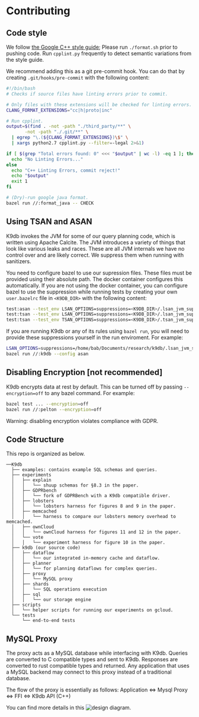 # Contributing

## Code style

We follow [the Google C++ style guide](https://google.github.io/styleguide/cppguide.html);
Please run `./format.sh` prior to pushing code. Run `cpplint.py` frequently to detect
semantic variations from the style guide.

We recommend adding this as a git pre-commit hook. You can do that by creating
`.git/hooks/pre-commit` with the following content:

```bash
#!/bin/bash
# Checks if source files have linting errors prior to commit.

# Only files with these extensions will be checked for linting errors.
CLANG_FORMAT_EXTENSIONS="cc|h|proto|inc"

# Run cpplint.
output=$(find . -not -path "./third_party/**" \
       -not -path "./.git/**" \
  | egrep "\.(${CLANG_FORMAT_EXTENSIONS})\$" \
  | xargs python2.7 cpplint.py --filter=-legal 2>&1)

if [ $(grep "Total errors found: 0" <<< "$output" | wc -l) -eq 1 ]; then
  echo "No Linting Errors..."
else
  echo "C++ Linting Errors, commit reject!"
  echo "$output"
  exit 1
fi

# (Dry)-run google java format.
bazel run //:format_java -- CHECK
```

## Using TSAN and ASAN

K9db invokes the JVM for some of our query planning code, which is written using
Apache Calcite. The JVM introduces a variety of things that look like various
leaks and races. These are all JVM internals we have no control over and are
likely correct. We suppress them when running with sanitizers.

You need to configure bazel to use our supression files. These files must be
provided using their absolute path. The docker container configures this
automatically. If you are not using the docker container, you can configure
bazel to use the suppression while running tests by creating your
own `user.bazelrc` file in `<K9DB_DIR>` with the following content:
```bash
test:asan --test_env LSAN_OPTIONS=suppressions=<K9DB_DIR>/.lsan_jvm_suppress.txt
test:tsan --test_env LSAN_OPTIONS=suppressions=<K9DB_DIR>/.lsan_jvm_suppress.txt
test:tsan --test_env TSAN_OPTIONS=suppressions=<K9DB_DIR>/.tsan_jvm_suppress.txt
```

If you are running K9db or any of its rules using `bazel run`, you will need
to provide these suppressions yourself in the run enviroment. For example:
```bash
LSAN_OPTIONS=suppressions=/home/bab/Documents/research/k9db/.lsan_jvm_suppress.txt \
bazel run //:k9db --config asan
```
## Disabling Encryption [not recommended]

K9db encrypts data at rest by default.
This can be turned off by passing `--encryption=off`
to any bazel command. For example:
```bash
bazel test ... --encryption=off
bazel run //:pelton --encryption=off
```

Warning: disabling encryption violates compliance with GDPR.

## Code Structure

This repo is organized as below.

```
──K9db
  ├── examples: contains example SQL schemas and queries.
  ├── experiments
  │   ├── explain
  │   │   └── shuup schemas for §8.3 in the paper.
  │   ├── GDPRbench
  │   │   └── fork of GDPRBench with a K9db compatible driver.
  │   ├── lobsters
  │   │   └── lobsters harness for figures 8 and 9 in the paper.
  │   ├── memcached
  │   │   └── harness to compare our lobsters memory overhead to memcached.
  │   ├── ownCloud
  │   │   └── ownCloud harness for figures 11 and 12 in the paper.
  │   └── vote
  │   │   └── experiment harness for figure 10 in the paper.
  ├── k9db (our source code)
  │   ├── dataflow
  │   │   └── our integrated in-memory cache and dataflow.
  │   ├── planner
  │   │   └── for planning dataflows for complex queries.
  │   ├── proxy
  │   │   └── MySQL proxy
  │   ├── shards
  │   │   └── SQL operations execution
  │   ├── sql
  │   │   └── our storage engine
  ├── scripts 
  │   └── helper scripts for running our experiments on gcloud.
  └── tests
      └── end-to-end tests
```

## MySQL Proxy

The proxy acts as a MySQL database while interfacing with K9db.
Queries are converted to C compatible types and sent to K9db.
Responses are converted to rust compatible types and returned.
Any application that uses a MySQL backend may connect to this proxy instead of a traditional database.

The flow of the proxy is essentially as follows:
Application <=> Mysql Proxy <=> FFI <=> K9db API (C++)

You can find more details in this
![design diagram](https://user-images.githubusercontent.com/47846691/142964390-7dc575e4-300e-4388-8006-1070fa82ad5d.png).
